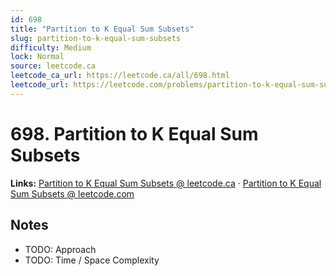 ```yaml
--- 
id: 698
title: "Partition to K Equal Sum Subsets"
slug: partition-to-k-equal-sum-subsets
difficulty: Medium
lock: Normal
source: leetcode.ca
leetcode_ca_url: https://leetcode.ca/all/698.html
leetcode_url: https://leetcode.com/problems/partition-to-k-equal-sum-subsets/
---
```


# 698. Partition to K Equal Sum Subsets

**Links:** [Partition to K Equal Sum Subsets @ leetcode.ca](https://leetcode.ca/all/698.html) · [Partition to K Equal Sum Subsets @ leetcode.com](https://leetcode.com/problems/partition-to-k-equal-sum-subsets/)

## Notes
- TODO: Approach
- TODO: Time / Space Complexity
